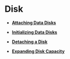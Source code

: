 # Disk<a name="EN-US_TOPIC_0102357071"></a>

-   **[Attaching Data Disks](attaching-data-disks.md)**  

-   **[Initializing Data Disks](initializing-data-disks.md)**  

-   **[Detaching a Disk](detaching-a-disk.md)**  

-   **[Expanding Disk Capacity](expanding-disk-capacity.md)**  



